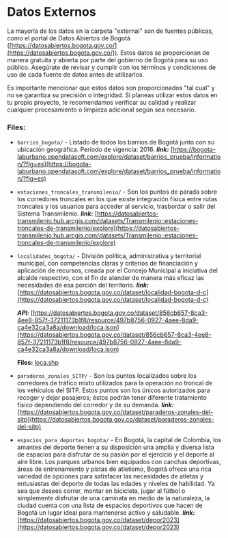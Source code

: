 # Datos Externos

La mayoría de los datos en la carpeta "external" son de fuentes públicas, como el portal de Datos Abiertos de Bogotá ([https://datosabiertos.bogota.gov.co/](https://datosabiertos.bogota.gov.co/)). Estos datos se proporcionan de manera gratuita y abierta por parte del gobierno de Bogotá para su uso público. Asegúrate de revisar y cumplir con los términos y condiciones de uso de cada fuente de datos antes de utilizarlos.

Es importante mencionar que estos datos son proporcionados "tal cual" y no se garantiza su precisión o integridad. Si planeas utilizar estos datos en tu propio proyecto, te recomendamos verificar su calidad y realizar cualquier procesamiento o limpieza adicional según sea necesario.

### Files:

- `barrios_bogota/` - Listado de todos los barrios de Bogotá junto con su ubicación geográfica. Período de vigencia: 2016. 
**_link:_** [https://bogota-laburbano.opendatasoft.com/explore/dataset/barrios_prueba/information/?flg=es](https://bogota-laburbano.opendatasoft.com/explore/dataset/barrios_prueba/information/?flg=es)

- `estaciones_troncales_transmilenio/` - Son los puntos de parada sobre los corredores troncales en los que existe integración física entre rutas troncales y los usuarios para acceder al servicio, trasbordar o salir del Sistema Transmilenio. **_link:_** [https://datosabiertos-transmilenio.hub.arcgis.com/datasets/Transmilenio::estaciones-troncales-de-transmilenio/explore](https://datosabiertos-transmilenio.hub.arcgis.com/datasets/Transmilenio::estaciones-troncales-de-transmilenio/explore)


- `localidades_bogota/` - División política, administrativa y territorial municipal, con competencias claras y criterios de financiación y aplicación de recursos, creada por el Concejo Municipal a iniciativa del alcalde respectivo, con el fin de atender de manera más eficaz las necesidades de esa porción del territorio. **_link:_** [https://datosabiertos.bogota.gov.co/dataset/localidad-bogota-d-c](https://datosabiertos.bogota.gov.co/dataset/localidad-bogota-d-c)

    **_API_**: [https://datosabiertos.bogota.gov.co/dataset/856cb657-8ca3-4ee8-857f-37211173b1f8/resource/497b8756-0927-4aee-8da9-ca4e32ca3a8a/download/loca.json](https://datosabiertos.bogota.gov.co/dataset/856cb657-8ca3-4ee8-857f-37211173b1f8/resource/497b8756-0927-4aee-8da9-ca4e32ca3a8a/download/loca.json)

    **Files:** [loca.shp](/data/external/localidades_bogota/loca.shp)

- `paraderos_zonales_SITP/` - Son los puntos localizados sobre los corredores de tráfico mixto utilizados para la operación no troncal de los vehículos del SITP. Estos puntos son los únicos autorizados para recoger y dejar pasajeros; éstos podrán tener diferente tratamiento físico dependiendo del corredor y de su demanda. **_link:_** [https://datosabiertos.bogota.gov.co/dataset/paraderos-zonales-del-sitp](https://datosabiertos.bogota.gov.co/dataset/paraderos-zonales-del-sitp)

- `espacios_para_deportes_bogota/` - En Bogotá, la capital de Colombia, los amantes del deporte tienen a su disposición una amplia y diversa lista de espacios para disfrutar de su pasión por el ejercicio y el deporte al aire libre. Los parques urbanos bien equipados con canchas deportivas, áreas de entrenamiento y pistas de atletismo, Bogotá ofrece una rica variedad de opciones para satisfacer las necesidades de atletas y entusiastas del deporte de todas las edades y niveles de habilidad. Ya sea que desees correr, montar en bicicleta, jugar al fútbol o simplemente disfrutar de una caminata en medio de la naturaleza, la ciudad cuenta con una lista de espacios deportivos que hacen de Bogotá un lugar ideal para mantenerse activo y saludable. **_link:_** [https://datosabiertos.bogota.gov.co/dataset/depor2023](https://datosabiertos.bogota.gov.co/dataset/depor2023)